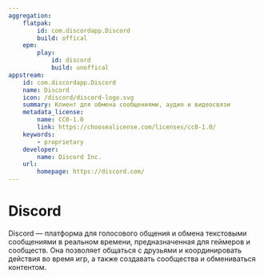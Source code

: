 ```yaml
---
aggregation:
    flatpak:
        id: com.discordapp.Discord
        build: offical
    epm:
        play:
            id: discord
            build: unoffical
appstream:
    id: com.discordapp.Discord
    name: Discord
    icon: /discord/discord-logo.svg
    summary: Клиент для обмена сообщениями, аудио и видеосвязи
    metadata_license:
        name: CC0-1.0
        link: https://choosealicense.com/licenses/cc0-1.0/
    keywords:
        - proprietary
    developer:
        name: Discord Inc.
    url:
        homepage: https://discord.com/
---
```


# Discord

Discord — платформа для голосового общения и обмена текстовыми сообщениями в реальном времени, предназначенная для геймеров и сообществ. Она позволяет общаться с друзьями и координировать действия во время игр, а также создавать сообщества и обмениваться контентом.

<!--@include: @apps/_parts/install/content-flatpak.md-->
<!--@include: @apps/_parts/install/content-epm-play.md-->
